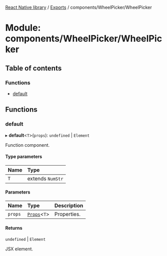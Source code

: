 [React Native library](../index.md) / [Exports](../modules.md) / components/WheelPicker/WheelPicker

# Module: components/WheelPicker/WheelPicker

## Table of contents

### Functions

- [default](components_WheelPicker_WheelPicker.md#default)

## Functions

### default

▸ **default**\<`T`\>(`props`): `undefined` \| `Element`

Function component.

#### Type parameters

| Name | Type |
| :------ | :------ |
| `T` | extends `NumStr` |

#### Parameters

| Name | Type | Description |
| :------ | :------ | :------ |
| `props` | [`Props`](../interfaces/components_WheelPicker_BaseWheelPicker.Props.md)\<`T`\> | Properties. |

#### Returns

`undefined` \| `Element`

JSX element.
